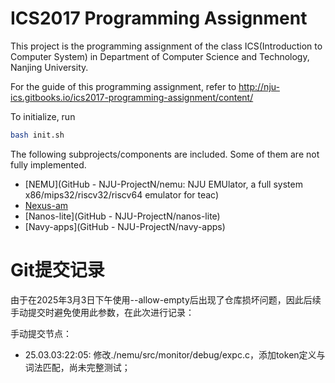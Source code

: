 # ICS2017 Programming Assignment

This project is the programming assignment of the class ICS(Introduction to Computer System) in Department of Computer Science and Technology, Nanjing University.

For the guide of this programming assignment,
refer to http://nju-ics.gitbooks.io/ics2017-programming-assignment/content/

To initialize, run
```bash
bash init.sh
```

The following subprojects/components are included. Some of them are not fully implemented.
* [NEMU](GitHub - NJU-ProjectN/nemu: NJU EMUlator, a full system x86/mips32/riscv32/riscv64 emulator for teac)
* [Nexus-am](https://github.com/NJU-ProjectN/nexus-am)
* [Nanos-lite](GitHub - NJU-ProjectN/nanos-lite)
* [Navy-apps](GitHub - NJU-ProjectN/navy-apps)

# Git提交记录

由于在2025年3月3日下午使用--allow-empty后出现了仓库损坏问题，因此后续手动提交时避免使用此参数，在此次进行记录：  

手动提交节点：
* 25.03.03:22:05: 修改./nemu/src/monitor/debug/expc.c，添加token定义与词法匹配，尚未完整测试；
